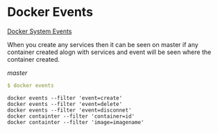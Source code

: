 # Docker Events

[Docker System Events](https://docs.docker.com/reference/cli/docker/system/events/)

When you create any services then it can be seen on master
if any container created alogn with services and event will be seen where the container created.

*master*
```yml
$ docker events
```
```
docker events --filter 'event=create'
docker events --filter 'event=delete'
docker events --filter 'event=disconnet'
docker containter --filter 'container=id'
docker containter --filter 'image=imagename'

```